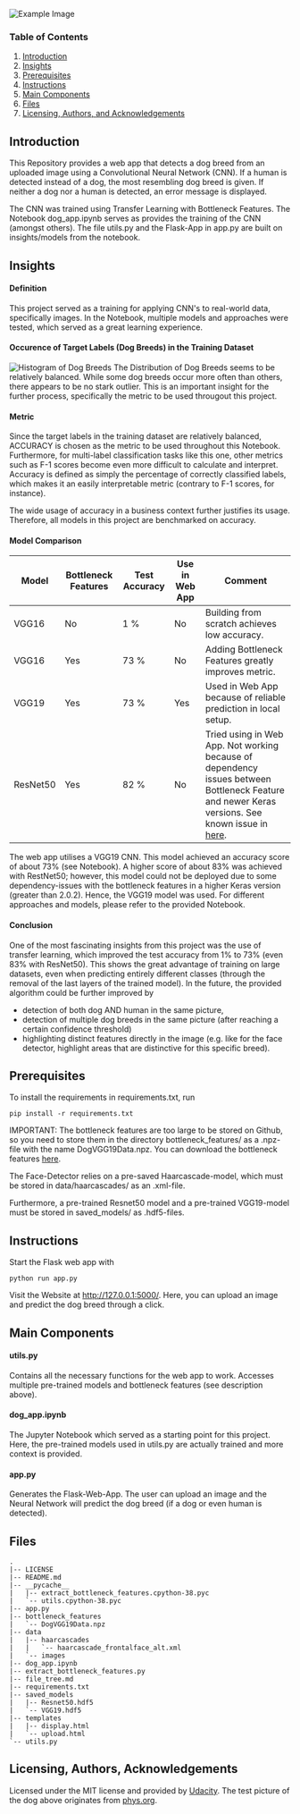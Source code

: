 
![Example Image](readme_img.png)

### Table of Contents

1. [Introduction](#introduction)
2. [Insights](#process)
3. [Prerequisites](#prerequisites)
4. [Instructions](#instructions)
5. [Main Components](#files)
6. [Files](#filetree)
7. [Licensing, Authors, and Acknowledgements](#licensing)

## Introduction <a name="introduction"></a>
This Repository provides a web app that detects a dog breed from an uploaded image using a Convolutional Neural Network (CNN). If a human is detected
instead of a dog, the most resembling dog breed is given. If neither a dog nor a human is detected, an error message
is displayed.

The CNN was trained using Transfer Learning with Bottleneck Features. The Notebook dog_app.ipynb serves as 
provides the training of the CNN (amongst others). The file utils.py and the Flask-App in app.py are built 
on insights/models from the notebook.

## Insights <a name="process"></a>
#### Definition
This project served as a training for applying CNN's to real-world data, specifically images. 
In the Notebook, multiple models and approaches were tested, which served as a great learning experience.

#### Occurence of Target Labels (Dog Breeds) in the Training Dataset
![Histogram of Dog Breeds](Histogram_Dog_Breeds.png)
The Distribution of Dog Breeds seems to be relatively balanced. While some dog breeds occur more often than
others, there appears to be no stark outlier. This is an important insight for the further process, specifically
the metric to be used througout this project.

#### Metric 
Since the target labels in the training dataset are relatively balanced, ACCURACY is chosen as the metric to be used throughout this Notebook. Furthermore, for multi-label classification tasks like this one, other metrics such as F-1 scores become even more difficult to calculate and interpret. 
Accuracy is defined as simply the percentage of correctly classified labels, which makes it an easily interpretable metric (contrary to F-1 scores, for instance). 

The wide usage of accuracy in a business context further justifies its usage. Therefore, all models
in this project are benchmarked on accuracy.

#### Model Comparison
| Model    | Bottleneck Features | Test Accuracy | Use in Web App | Comment                                                                                                                                                                                         |
|----------|---------------------|---------------|----------------|-------------------------------------------------------------------------------------------------------------------------------------------------------------------------------------------------|
| VGG16    | No                  | 1 %           | No             | Building from scratch achieves low accuracy.                                                                                                                                                    |
| VGG16    | Yes                 | 73 %          | No             | Adding Bottleneck Features greatly improves metric.                                                                                                                                             |
| VGG19    | Yes                 | 73 %          | Yes            | Used in Web App because of reliable prediction in local setup.                                                                                                                                  |
| ResNet50 | Yes                 | 82 %          | No             | Tried using in Web App. Not working because of dependency issues between Bottleneck Feature and newer Keras versions. See known issue in [here](https://knowledge.udacity.com/questions/50372). |




The web app utilises a VGG19 CNN. This model achieved
an accuracy score of about 73% (see Notebook). A higher score of about 83% was achieved with RestNet50; however, this
model could not be deployed due to some dependency-issues with the bottleneck features in a higher Keras version
(greater than 2.0.2). Hence, the VGG19 model was used. 
For different approaches and models, please refer to the provided Notebook.

#### Conclusion
One of the most fascinating insights from this project was the use of transfer learning, which 
improved the test accuracy from 1% to 73% (even 83% with ResNet50). This shows the great advantage
of training on large datasets, even when predicting entirely different classes (through the removal of 
the last layers of the trained model). In the future, the provided algorithm could be further improved by
- detection of both dog AND human in the same picture,
- detection of multiple dog breeds in the same picture (after reaching a certain confidence threshold)
- highlighting distinct features directly in the image (e.g. like for the face detector, highlight areas that are distinctive for this specific breed).

## Prerequisites<a name="prerequisites"></a>

To install the requirements in requirements.txt, run
```
pip install -r requirements.txt
```
IMPORTANT: The bottleneck features are too large to be stored on Github, so you
need to store them in the directory bottleneck_features/ as a .npz-file with the name DogVGG19Data.npz. You can download the 
bottleneck features [here](https://s3-us-west-1.amazonaws.com/udacity-aind/dog-project/DogVGG19Data.npz).

The Face-Detector relies on a pre-saved Haarcascade-model, which must be stored in data/haarcascades/ as an .xml-file.

Furthermore, a pre-trained Resnet50 model and a pre-trained VGG19-model must be stored in saved_models/ as .hdf5-files.

## Instructions<a name="instructions"></a>
Start the Flask web app with 
```
python run app.py
```
Visit the Website at http://127.0.0.1:5000/.
Here, you can upload an image and predict the dog breed through a click.


## Main Components <a name="files"></a>
#### utils.py
Contains all the necessary functions for the web app to work. Accesses multiple pre-trained models 
and bottleneck features (see description above). 

#### dog_app.ipynb
The Jupyter Notebook which served as a starting point for this project. Here, the pre-trained models
used in utils.py are actually trained and more context is provided. 

#### app.py
Generates the Flask-Web-App. The user can upload an image and the Neural Network will predict the 
dog breed (if a dog or even human is detected). 

## Files<a name="filetree"></a>
```
.
|-- LICENSE
|-- README.md
|-- __pycache__
|   |-- extract_bottleneck_features.cpython-38.pyc
|   `-- utils.cpython-38.pyc
|-- app.py
|-- bottleneck_features
|   `-- DogVGG19Data.npz
|-- data
|   |-- haarcascades
|   |   `-- haarcascade_frontalface_alt.xml
|   `-- images
|-- dog_app.ipynb
|-- extract_bottleneck_features.py
|-- file_tree.md
|-- requirements.txt
|-- saved_models
|   |-- Resnet50.hdf5
|   `-- VGG19.hdf5
|-- templates
|   |-- display.html
|   `-- upload.html
`-- utils.py
```

## Licensing, Authors, Acknowledgements<a name="licensing"></a>
Licensed under the MIT license and provided by [Udacity](https://www.udacity.com). The test picture
of the dog above originates from [phys.org](https://phys.org/news/2018-10-good-dog-canine-aptitude-clues.html).

